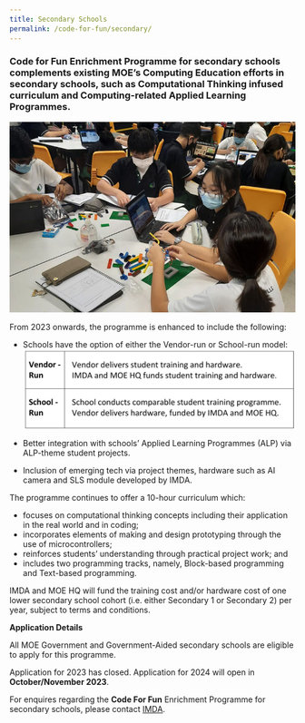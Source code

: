 ```yaml
---
title: Secondary Schools
permalink: /code-for-fun/secondary/
---
```

### Code for Fun Enrichment Programme for secondary schools complements existing MOE’s Computing Education efforts in secondary schools, such as Computational Thinking infused curriculum and Computing-related Applied Learning Programmes.

![Students coding in class](/images/cff/codeforfun2.jpg)

From 2023 onwards, the programme is enhanced to include the following:
* Schools have the option of either the Vendor-run or School-run model:
![](/images/cff/vendor%20or%20school%20run%20models%20hi%20res.png)

* Better integration with schools’ Applied Learning Programmes (ALP) via ALP-theme student projects.
* Inclusion of emerging tech via project themes, hardware such as AI camera and SLS module developed by IMDA.


The programme continues to offer a 10-hour curriculum which:

*   focuses on computational thinking concepts including their application in the real world and in coding; 
*   incorporates elements of making and design prototyping through the use of microcontrollers;
*  reinforces students’ understanding through practical project work; and
*  includes two programming tracks, namely, Block-based programming and Text-based programming.

       
IMDA and MOE HQ will fund the training cost and/or hardware cost of one lower secondary school cohort (i.e. either Secondary 1 or Secondary 2) per year, subject to terms and conditions.

**Application Details**

All MOE Government and Government-Aided secondary schools are eligible to apply for this programme.

Application for 2023 has closed.  Application for 2024 will open in **October/November 2023**.

For enquires regarding the **Code For Fun** Enrichment Programme for secondary schools, please contact [IMDA](mailto:sing_yuan_tan_from.tp@imda.gov.sg;imda_codesg@imda.gov.sg).